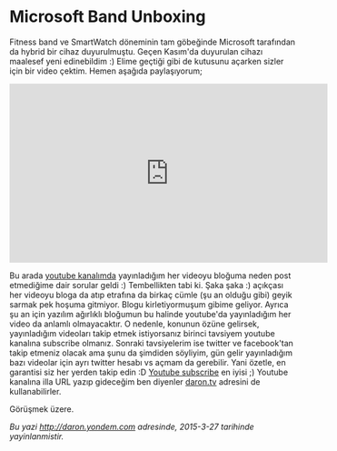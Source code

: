 # Microsoft Band Unboxing
Fitness band ve SmartWatch döneminin tam göbeğinde Microsoft tarafından da hybrid bir cihaz duyurulmuştu. Geçen Kasım'da duyurulan cihazı maalesef yeni edinebildim :) Elime geçtiği gibi de kutusunu açarken sizler için bir video çektim. Hemen aşağıda paylaşıyorum;

<iframe width="560" height="315" src="https://www.youtube.com/embed/U2jf1cdF-Ww?list=UU7oYHShBoL7srrAVGMXWK0A" frameborder="0" allowfullscreen></iframe>

Bu arada [youtube kanalımda](https://www.youtube.com/user/daronyondem) yayınladığım her videoyu bloğuma neden post etmediğime dair sorular geldi :) Tembellikten tabi ki. Şaka şaka :) açıkçası her videoyu bloga da atıp etrafına da birkaç cümle (şu an olduğu gibi) geyik sarmak pek hoşuma gitmiyor. Blogu kirletiyormuşum gibime geliyor. Ayrıca şu an için yazılım ağırlıklı bloğumun bu halinde youtube'da yayınladığım her video da anlamlı olmayacaktır. O nedenle, konunun özüne gelirsek, yayınladığım videoları takip etmek istiyorsanız birinci tavsiyem youtube kanalına subscribe olmanız. Sonraki tavsiyelerim ise twitter ve facebook'tan takip etmeniz olacak ama şunu da şimdiden söyliyim, gün gelir yayınladığım bazı videolar için ayrı twitter hesabı vs açmam da gerebilir. Yani özetle, en garantisi siz her yerden takip edin :D [Youtube subscribe](https://www.youtube.com/user/daronyondem) en iyisi ;) Youtube kanalına illa URL yazıp gideceğim ben diyenler [daron.tv](http://daron.tv) adresini de kullanabilirler. 

Görüşmek üzere.

*Bu yazi http://daron.yondem.com adresinde, 2015-3-27 tarihinde yayinlanmistir.*
